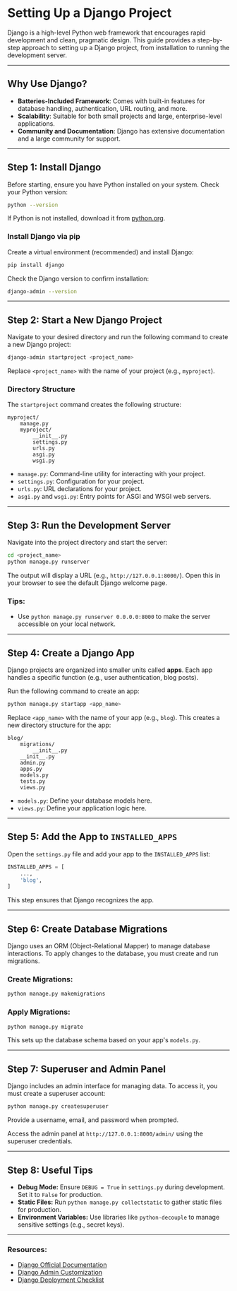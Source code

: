 # Setting Up a Django Project

Django is a high-level Python web framework that encourages rapid development and clean, pragmatic design. This guide provides a step-by-step approach to setting up a Django project, from installation to running the development server.

---

## Why Use Django?

- **Batteries-Included Framework**: Comes with built-in features for database handling, authentication, URL routing, and more.
- **Scalability**: Suitable for both small projects and large, enterprise-level applications.
- **Community and Documentation**: Django has extensive documentation and a large community for support.

---

## Step 1: Install Django

Before starting, ensure you have Python installed on your system. Check your Python version:

```bash
python --version
```

If Python is not installed, download it from [python.org](https://www.python.org/downloads/).

### Install Django via pip

Create a virtual environment (recommended) and install Django:

```bash
pip install django
```

Check the Django version to confirm installation:

```bash
django-admin --version
```

---

## Step 2: Start a New Django Project

Navigate to your desired directory and run the following command to create a new Django project:

```bash
django-admin startproject <project_name>
```

Replace `<project_name>` with the name of your project (e.g., `myproject`).

### Directory Structure

The `startproject` command creates the following structure:

```
myproject/
    manage.py
    myproject/
        __init__.py
        settings.py
        urls.py
        asgi.py
        wsgi.py
```

- `manage.py`: Command-line utility for interacting with your project.
- `settings.py`: Configuration for your project.
- `urls.py`: URL declarations for your project.
- `asgi.py` and `wsgi.py`: Entry points for ASGI and WSGI web servers.

---

## Step 3: Run the Development Server

Navigate into the project directory and start the server:

```bash
cd <project_name>
python manage.py runserver
```

The output will display a URL (e.g., `http://127.0.0.1:8000/`). Open this in your browser to see the default Django welcome page.

### Tips:

- Use `python manage.py runserver 0.0.0.0:8000` to make the server accessible on your local network.

---

## Step 4: Create a Django App

Django projects are organized into smaller units called **apps**. Each app handles a specific function (e.g., user authentication, blog posts).

Run the following command to create an app:

```bash
python manage.py startapp <app_name>
```

Replace `<app_name>` with the name of your app (e.g., `blog`). This creates a new directory structure for the app:

```
blog/
    migrations/
        __init__.py
    __init__.py
    admin.py
    apps.py
    models.py
    tests.py
    views.py
```

- `models.py`: Define your database models here.
- `views.py`: Define your application logic here.

---

## Step 5: Add the App to `INSTALLED_APPS`

Open the `settings.py` file and add your app to the `INSTALLED_APPS` list:

```python
INSTALLED_APPS = [
    ...,
    'blog',
]
```

This step ensures that Django recognizes the app.

---

## Step 6: Create Database Migrations

Django uses an ORM (Object-Relational Mapper) to manage database interactions. To apply changes to the database, you must create and run migrations.

### Create Migrations:

```bash
python manage.py makemigrations
```

### Apply Migrations:

```bash
python manage.py migrate
```

This sets up the database schema based on your app's `models.py`.

---

## Step 7: Superuser and Admin Panel

Django includes an admin interface for managing data. To access it, you must create a superuser account:

```bash
python manage.py createsuperuser
```

Provide a username, email, and password when prompted.

Access the admin panel at `http://127.0.0.1:8000/admin/` using the superuser credentials.

---

## Step 8: Useful Tips

- **Debug Mode:** Ensure `DEBUG = True` in `settings.py` during development. Set it to `False` for production.
- **Static Files:** Run `python manage.py collectstatic` to gather static files for production.
- **Environment Variables:** Use libraries like `python-decouple` to manage sensitive settings (e.g., secret keys).

---

### Resources:

- [Django Official Documentation](https://docs.djangoproject.com/)
- [Django Admin Customization](https://docs.djangoproject.com/en/stable/ref/contrib/admin/)
- [Django Deployment Checklist](https://docs.djangoproject.com/en/stable/howto/deployment/checklist/)
